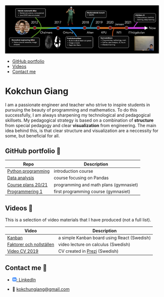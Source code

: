 ![CV timeline from 2012 to now. It started out with my studies at Chalmers followed by my biomedical engineering experiences in industry. Then my path led to teaching at gymnasium and currently at IT-högskolan.](photos/cv_timeline.png)

  - [GitHub portfolio](#github-portfolio)
  - [Videos](#videos)
  - [Contact me](#contact-me)

# Kokchun Giang
I am a passionate engineer and teacher who strive to inspire students in pursuing the beauty of programming and mathematics. To do this successfully, I am always sharpening my technological and pedagogical skillsets. My pedagogical strategy is based on a combination of **structure** from special pedagogy and clear **visualization** from engineering. The main idea behind this, is that clear structure and visualization are a neccessity for some, but beneficial for all.


## GitHub portfolio :briefcase:

| Repo                               | Description                            |
| ---------------------------------- | -------------------------------------- |
| [Python programming][pytprog]      | introduction course                    |
| [Data analysis][data_analysis]     | course focusing on Pandas              |
| [Course plans 20/21][course_plans] | programming and math plans (gymnasiet) |
| [Programmering 1][prog1]           | first programming course (gymnasiet)   |

[pytprog]: https://github.com/kokchun/Programmering-med-Python
[data_analysis]: https://github.com/kokchun/Databehandling
[course_plans]: https://github.com/kokchun/Planeringar-2020-2021 
[prog1]: https://github.com/NTI-Kronhus/TE19CD-PRRPRR01

## Videos :movie_camera:
This is a selection of video materials that I have produced (not a full list). 

| Video                                 | Description                                 |
| ------------------------------------- | ------------------------------------------- |
| [Kanban][kanban_react]                | a simple Kanban board using React (Swedish) |
| [Faktorer och nollställen][ma3c_fakt] | video lecture on calculus (Swedish)         |
| [Video CV 2019][cv_prezi]             | CV created in [Prezi][prezi] (Swedish)      |

[kanban_react]: https://drive.google.com/file/d/1-45bAeX-TuQXE0SVtcIDO_85qHSqGEmW/view?usp=sharing
[ma3c_fakt]: https://www.youtube.com/watch?v=wVneS4Akh9I
[cv_prezi]: https://www.youtube.com/watch?v=Xipc6YAtjTc&t=1s
[prezi]: https://prezi.com/

## Contact me :iphone:
- [![linkedIn icon](photos/linkedIn-icon.png): LinkedIn][linkedIn]

- :email: kokchungiang@gmail.com 

[linkedIn]: https://www.linkedin.com/in/kokchungiang/

<!-- 
 My journey started with studying [Engineering mathematics (BSc)][tekmat] followed by [Biomedical engineering (MSc)][biomed] at Chalmers University. After working in medtech industry with R&D, product development and regulatory affairs, I decided to go into the world of education. 

[tekmat]: https://www.chalmers.se/sv/utbildning/program-pa-grundniva/Sidor/Teknisk-matematik.aspx

[biomed]: https://www.chalmers.se/en/education/programmes/masters-info/Pages/Biomedical-engineering.aspx

[ortoma]: https://ortoma.com/

 -->